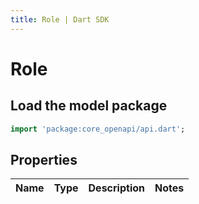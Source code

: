 ```yaml
---
title: Role | Dart SDK
---
```


# Role

## Load the model package
```dart
import 'package:core_openapi/api.dart';
```

## Properties
Name | Type | Description | Notes
------------ | ------------- | ------------- | -------------




